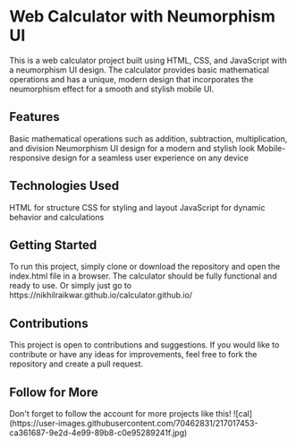 <h1>Web Calculator with Neumorphism UI</h1>
This is a web calculator project built using HTML, CSS, and JavaScript with a neumorphism UI design. The calculator provides basic mathematical operations and has a unique, modern design that incorporates the neumorphism effect for a smooth and stylish mobile UI.

<h2>Features</h2>
Basic mathematical operations such as addition, subtraction, multiplication, and division
Neumorphism UI design for a modern and stylish look
Mobile-responsive design for a seamless user experience on any device
<br>
<h2>Technologies Used</h2>
HTML for structure
CSS for styling and layout
JavaScript for dynamic behavior and calculations
<h2>Getting Started</h2>
To run this project, simply clone or download the repository and open the index.html file in a browser. The calculator should be fully functional and ready to use.
Or  simply just go to https://nikhilraikwar.github.io/calculator.github.io/

<h2>Contributions</h2>
This project is open to contributions and suggestions. If you would like to contribute or have any ideas for improvements, feel free to fork the repository and create a pull request.

<h2>Follow for More</h2>
Don't forget to follow the account for more projects like this!
![cal](https://user-images.githubusercontent.com/70462831/217017453-ca361687-9e2d-4e99-89b8-c0e95289241f.jpg)

